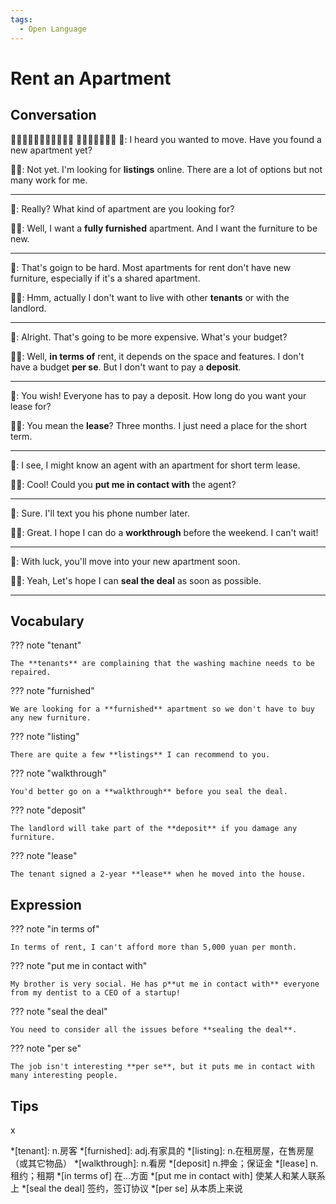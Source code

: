 ```yaml
---
tags:
  - Open Language
---
```

# Rent an Apartment

## Conversation

👨‍💼👨🏻‍💼🦸‍♂️🧙‍♂️🧑🏻
👩‍💼👩🏻‍💼👩👧
👩: I heard you wanted to move. Have you found a new apartment yet?

🧑🏻: Not yet. I'm looking for **listings** online. There are a lot of options but not many work for me.

---

👩: Really? What kind of apartment are you looking for?

🧑🏻: Well, I want a **fully furnished** apartment. And I want the furniture to be new.

---

👩: That's goign to be hard. Most apartments for rent don't have new furniture, especially if it's a shared apartment.

🧑🏻: Hmm, actually I don't want to live with other **tenants** or with the landlord.

---

👩: Alright. That's going to be more expensive. What's your budget?

🧑🏻: Well, **in terms of** rent, it depends on the space and features. I don't have a budget **per se**. But I don't want to pay a **deposit**.

---

👩: You wish! Everyone has to pay a deposit. How long do you want your lease for?

🧑🏻: You mean the **lease**? Three months. I just need a place for the short term.

---

👩: I see, I might know an agent with an apartment for short term lease.

🧑🏻: Cool! Could you **put me in contact with** the agent?

---

👩: Sure. I'll text you his phone number later.

🧑🏻: Great. I hope I can do a **workthrough** before the weekend. I can't wait!

---

👩: With luck, you'll move into your new apartment soon.

🧑🏻: Yeah, Let's hope I can **seal the deal** as soon as possible.

---

## Vocabulary

??? note "tenant"

    The **tenants** are complaining that the washing machine needs to be repaired.

??? note "furnished"

    We are looking for a **furnished** apartment so we don't have to buy any new furniture.

??? note "listing"

    There are quite a few **listings** I can recommend to you.

??? note "walkthrough"

    You'd better go on a **walkthrough** before you seal the deal.

??? note "deposit"

    The landlord will take part of the **deposit** if you damage any furniture.

??? note "lease"

    The tenant signed a 2-year **lease** when he moved into the house.

## Expression

??? note "in terms of"

    In terms of rent, I can't afford more than 5,000 yuan per month.

??? note "put me in contact with"

    My brother is very social. He has p**ut me in contact with** everyone from my dentist to a CEO of a startup!

??? note "seal the deal"

    You need to consider all the issues before **sealing the deal**.

??? note "per se"

    The job isn't interesting **per se**, but it puts me in contact with many interesting people.

## Tips

x

*[tenant]: n.房客
*[furnished]: adj.有家具的
*[listing]: n.在租房屋，在售房屋（或其它物品）
*[walkthrough]: n.看房
*[deposit] n.押金；保证金
*[lease] n.租约；租期
*[in terms of] 在...方面
*[put me in contact with] 使某人和某人联系上
*[seal the deal] 签约，签订协议
*[per se] 从本质上来说
